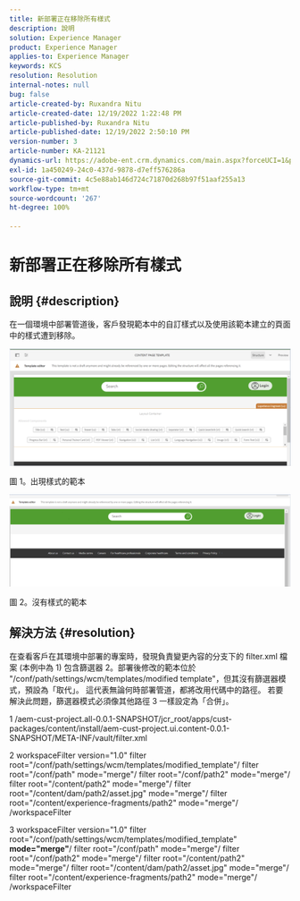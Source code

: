 ```yaml
---
title: 新部署正在移除所有樣式
description: 說明
solution: Experience Manager
product: Experience Manager
applies-to: Experience Manager
keywords: KCS
resolution: Resolution
internal-notes: null
bug: false
article-created-by: Ruxandra Nitu
article-created-date: 12/19/2022 1:22:48 PM
article-published-by: Ruxandra Nitu
article-published-date: 12/19/2022 2:50:10 PM
version-number: 3
article-number: KA-21121
dynamics-url: https://adobe-ent.crm.dynamics.com/main.aspx?forceUCI=1&pagetype=entityrecord&etn=knowledgearticle&id=2d839138-a07f-ed11-81ac-6045bd006295
exl-id: 1a450249-24c0-437d-9878-d7eff576286a
source-git-commit: 4c5e88ab146d724c71870d268b97f51aaf255a13
workflow-type: tm+mt
source-wordcount: '267'
ht-degree: 100%

---
```


# 新部署正在移除所有樣式

## 說明 {#description}


在一個環境中部署管道後，客戶發現範本中的自訂樣式以及使用該範本建立的頁面中的樣式遭到移除。



![](assets/___2e839138-a07f-ed11-81ac-6045bd006295___.png)

圖 1。出現樣式的範本



![](assets/___32839138-a07f-ed11-81ac-6045bd006295___.png)

圖 2。沒有樣式的範本


## 解決方法 {#resolution}


在查看客戶在其環境中部署的專案時，發現負責變更內容的分支下的 filter.xml 檔案 (本例中為 1) 包含篩選器 2。部署後修改的範本位於 &quot;/conf/path/settings/wcm/templates/modified template&quot;，但其沒有篩選器模式，預設為「取代」。
這代表無論何時部署管道，都將改用代碼中的路徑。
若要解決此問題，篩選器模式必須像其他路徑 3 一樣設定為「合併」。

1 /aem-cust-project.all-0.0.1-SNAPSHOT/jcr_root/apps/cust-packages/content/install/aem-cust-project.ui.content-0.0.1-SNAPSHOT/META-INF/vault/filter.xml

2 workspaceFilter version=&quot;1.0&quot;
filter root=&quot;/conf/path/settings/wcm/templates/modified_template&quot;/
filter root=&quot;/conf/path&quot; mode=&quot;merge&quot;/
filter root=&quot;/conf/path2&quot; mode=&quot;merge&quot;/
filter root=&quot;/content/path2&quot; mode=&quot;merge&quot;/
filter root=&quot;/content/dam/path2/asset.jpg&quot; mode=&quot;merge&quot;/
filter root=&quot;/content/experience-fragments/path2&quot; mode=&quot;merge&quot;/
/workspaceFilter

3 workspaceFilter version=&quot;1.0&quot;
filter root=&quot;/conf/path/settings/wcm/templates/modified_template&quot; <b>mode=&quot;merge&quot;</b>/
filter root=&quot;/conf/path&quot; mode=&quot;merge&quot;/
filter root=&quot;/conf/path2&quot; mode=&quot;merge&quot;/
filter root=&quot;/content/path2&quot; mode=&quot;merge&quot;/
filter root=&quot;/content/dam/path2/asset.jpg&quot; mode=&quot;merge&quot;/
filter root=&quot;/content/experience-fragments/path2&quot; mode=&quot;merge&quot;/
/workspaceFilter

